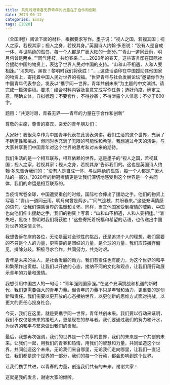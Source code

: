```yaml
---
title: 共克时艰青春无界青年的力量在于合作和创新
date: 2023-06-12
categories: Essay
tags: [2020]
---
```




（全国Ⅱ卷）阅读下面的材料，根据要求写作。墨子说：“视人之国，若视其国；视人之家，若视其家；视人之身，若视其身。”英国诗人约翰·多恩说：“没有人是自成一体、与世隔绝的孤岛，每一个人都是广袤大陆的一部分。”“青山一道同云雨，明月何曾是两乡。”“同气连枝，共盼春来。”……2020年的春天，这些寄言印在国际社会援助中国的物资上，表达了世界人民对中国的支持。“山和山不相遇，人和人要相逢。”“消失吧，黑夜！黎明时我们将获胜！”……这些话语印在中国援助其他国家的物资上，寄托着中国人民对世界的祝福。“世界青年与社会发展论坛”邀请你作为中国青年代表参会，发表以“携手同一世界，青年共创未来”为主题的中文演讲。请完成一篇演讲稿。要求：结合材料内容及含意完成写作任务；选好角度，确定立意，明确文体，自拟标题；不要套作，不得抄袭；不得泄露个人信息；不少于800字。

题目：“共克时艰，青春无界——青年的力量在于合作和创新”

尊敬的主席，尊贵的嘉宾，亲爱的青年朋友们：

大家好！我很荣幸作为中国青年代表在此发表演讲。我们生活的这个世界，充满了不确定性和挑战，但同时也充满了无限的可能性和希望。我想通过今天的演讲，与大家共享我们中国青年对这个世界的思考和对未来的期待。

我们生活的是一个相互联系，相互依赖的世界。这是墨子的“视人之国，若视其国；视人之家，若视其家；视人之身，若视其身”告诉我们的。这也是英国诗人约翰·多恩告诉我们的：“没有人是自成一体、与世隔绝的孤岛，每一个人都是广袤大陆的一部分。”2020年的新冠疫情更是让我们深切地感受到这个世界是一个共同体，我们的命运是相互联系的。

当疫情席卷全球，中国遭受重创的时候，国际社会伸出了援助之手。他们的物资上写着：“青山一道同云雨，明月何曾是两乡。”“同气连枝，共盼春来。”这些充满情感的语句，让我们深感世界的温暖和关怀。同样，当其他国家受到疫情的威胁，中国也向他们伸出援助之手，我们的物资上写着：“山和山不相遇，人和人要相逢。”“消失吧，黑夜！黎明时我们将获胜！”这些寄托着祝福和希望的话语，也传递出中国对世界的深情关怀。

我想告诉在座的各位，无论是面对全球性的挑战，还是追求个人的理想，我们需要的不只是个人的力量，更需要的是团结的力量，是全球的力量。我们应该摒弃偏见，排除分歧，积极寻求合作，共同努力，共克时艰。

青年是未来的主人，是社会发展的动力。我们有责任也有能力，为这个世界的和平和繁荣作出贡献。让我们以开放的心态，接纳不同的文化和观点，让我们用行动展示青年的力量和激情。

我想引用中国古人的一句话：“青年强则国家强。”在这个充满挑战和机遇的新时代，我们更需要强大的青年力量。但青年的力量不只是年轻和活力，更重要的是创新和责任。我们需要以更开放的心态接纳世界，以更创新的思维方式面对挑战，以更大的责任心投身社会。

今天，我们在这里，就是要携手同一世界，青年共创未来。我们要以行动来证明，我们不仅仅是未来的接班人，更是现在的参与者。我们要通过我们的努力和汗水，为世界的和平与繁荣做出我们的贡献。

最后，我想再次强调，我们的世界是一个共享的世界，我们的未来是一个共创的未来。让我们一起，用我们的青春和热情，用我们的智慧和力量，共同塑造这个世界，共同创造这个未来。无论我们来自哪里，无论我们走向哪里，让我们一直记住，我们都是这个世界的一部分，我们的每一个行动，都会影响到这个世界。

让我们携手共进，以青春的力量，创造我们共有的未来。谢谢大家！

这就是我的发言，谢谢大家的倾听。